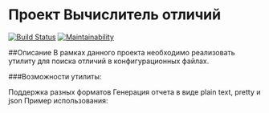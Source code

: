 # Проект Вычислитель отличий 

[![Build Status](https://travis-ci.com/EvgeniyKoch/console-games-on-js.svg?branch=master)](https://travis-ci.com/EvgeniyKoch/frontend-project-lvl2.svg?branch=master)
[![Maintainability](https://api.codeclimate.com/v1/badges/eac5ac9826a6852cf914/maintainability)](https://codeclimate.com/github/EvgeniyKoch/frontend-project-lvl2/maintainability)

##Описание
В рамках данного проекта необходимо реализовать утилиту для поиска отличий в конфигурационных файлах.

###Возможности утилиты:

Поддержка разных форматов
Генерация отчета в виде plain text, pretty и json
Пример использования:
